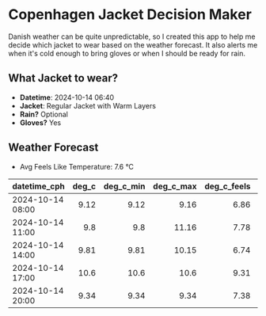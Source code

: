 
# Copenhagen Jacket Decision Maker

Danish weather can be quite unpredictable, so I created this app to help me decide which jacket to wear based on the weather forecast. 
It also alerts me when it's cold enough to bring gloves or when I should be ready for rain.

## What Jacket to wear?

- **Datetime**: 2024-10-14 06:40
- **Jacket**: Regular Jacket with Warm Layers
- **Rain?** Optional
- **Gloves?** Yes

## Weather Forecast
- Avg Feels Like Temperature: 7.6 °C

| datetime_cph     |   deg_c |   deg_c_min |   deg_c_max |   deg_c_feels | weather   | wind   | rain   |
|:-----------------|--------:|------------:|------------:|--------------:|:----------|:-------|:-------|
| 2024-10-14 08:00 |    9.12 |        9.12 |        9.16 |          6.86 | Clouds    | Low    | None   |
| 2024-10-14 11:00 |    9.8  |        9.8  |       11.16 |          7.78 | Rain      | Low    | Low    |
| 2024-10-14 14:00 |    9.81 |        9.81 |       10.15 |          6.74 | Rain      | Medium | Low    |
| 2024-10-14 17:00 |   10.6  |       10.6  |       10.6  |          9.31 | Clouds    | Medium | None   |
| 2024-10-14 20:00 |    9.34 |        9.34 |        9.34 |          7.38 | Clouds    | Low    | None   |
        